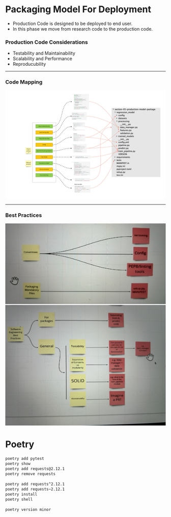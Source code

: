 # Packaging Model For Deployment
- Production Code is designed to be deployed to end user.
- In this phase we move from research code to the production code.

### Production Code Considerations
- Testability and Maintainability
- Scalability and Performance
- Reproducubility

<hr>

### Code Mapping
![alt text](images/image.png)

<hr>

### Best Practices

<img src="images/0EFCAD0B-3B7C-4B30-B986-0BE67A6B2C41_4_5005_c.jpeg">
<img src="images/47237E78-E8F2-4A98-A2B4-4ACD42C222D4_1_102_o.jpeg">

# Poetry
```
poetry add pytest
poetry show
poetry add requests@2.12.1
poetry remove requests

poetry add requests^2.12.1
poetry add requests~2.12.1
poetry install
poetry shell

poetry version minor
```